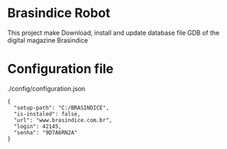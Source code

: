 # Brasindice Robot
This project make Download, install and update database file GDB of the digital magazine Brasindice

# Configuration file
./config/configuration.json
```
{
  "setup-path": "C:/BRASINDICE",
  "is-instaled": false,
  "url": "www.brasindice.com.br",
  "login": 42145,
  "senha": "9D7A6RN2A"
}
```